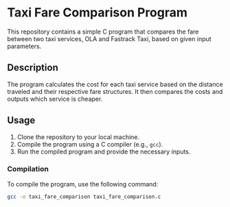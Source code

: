 # Taxi Fare Comparison Program

This repository contains a simple C program that compares the fare between two taxi services, OLA and Fastrack Taxi, based on given input parameters.

## Description

The program calculates the cost for each taxi service based on the distance traveled and their respective fare structures. It then compares the costs and outputs which service is cheaper.

## Usage

1. Clone the repository to your local machine.
2. Compile the program using a C compiler (e.g., `gcc`).
3. Run the compiled program and provide the necessary inputs.

### Compilation

To compile the program, use the following command:

```sh
gcc -o taxi_fare_comparison taxi_fare_comparison.c
